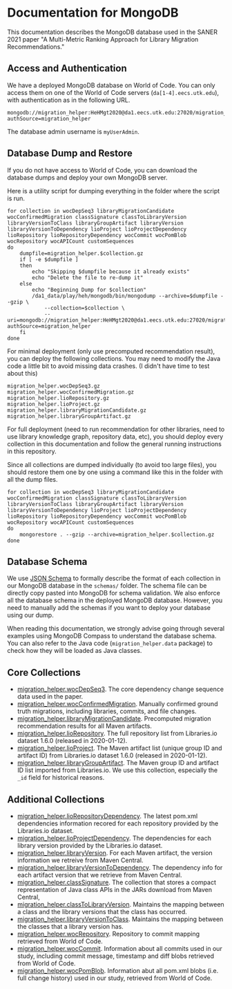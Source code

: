 # Documentation for MongoDB

This documentation describes the MongoDB database used in the SANER 2021 paper "A Multi-Metric Ranking Approach for Library Migration Recommendations."

## Access and Authentication

We have a deployed MongoDB database on World of Code. You can only access them on one of the World of Code servers (`da[1-4].eecs.utk.edu`), with authentication as in the following URL.

```
mongodb://migration_helper:HeHMgt2020@da1.eecs.utk.edu:27020/migration_helper?authSource=migration_helper
```

The database admin username is `myUserAdmin`. 

## Database Dump and Restore

If you do not have access to World of Code, you can download the database dumps and deploy your own MongoDB server.

Here is a utility script for dumping everything in the folder where the script is run.

```shell script
for collection in wocDepSeq3 libraryMigrationCandidate wocConfirmedMigration classSignature classToLibraryVersion libraryVersionToClass libraryGroupArtifact libraryVersion libraryVersionToDependency lioProject lioProjectDependency lioRepository lioRepositoryDependency wocCommit wocPomBlob wocRepository wocAPICount customSequences
do
    dumpfile=migration_helper.$collection.gz
    if [ -e $dumpfile ]
    then
        echo "Skipping $dumpfile because it already exists"
        echo "Delete the file to re-dump it"
    else
        echo "Beginning Dump for $collection"
        /da1_data/play/heh/mongodb/bin/mongodump --archive=$dumpfile --gzip \
            --collection=$collection \
            --uri=mongodb://migration_helper:HeHMgt2020@da1.eecs.utk.edu:27020/migration_helper?authSource=migration_helper
    fi
done
```

For minimal deployment (only use precomputed recommendation result), you can deploy the following collections. You may need to modify the Java code a little bit to avoid missing data crashes. (I didn't have time to test about this)

```
migration_helper.wocDepSeq3.gz
migration_helper.wocConfirmedMigration.gz
migration_helper.lioRepository.gz
migration_helper.lioProject.gz
migration_helper.libraryMigrationCandidate.gz
migration_helper.libraryGroupArtifact.gz
```

For full deployment (need to run recommendation for other libraries, need to use library knowledge graph, repository data, etc), you should deploy every collection in this documentation and follow the general running instructions in this repository.

Since all collections are dumped individually (to avoid too large files), you should restore them one by one using a command like this in the folder with all the dump files.

```shell script
for collection in wocDepSeq3 libraryMigrationCandidate wocConfirmedMigration classSignature classToLibraryVersion libraryVersionToClass libraryGroupArtifact libraryVersion libraryVersionToDependency lioProject lioProjectDependency lioRepository lioRepositoryDependency wocCommit wocPomBlob wocRepository wocAPICount customSequences
do
    mongorestore . --gzip --archive=migration_helper.$collection.gz
done
```

## Database Schema

We use [JSON Schema](https://json-schema.org) to formally describe the format of each collection in our MongoDB database in the `schemas/` folder. The schema file can be directly copy pasted into MongoDB for schema validation. We also enforce all the database schema in the deployed MongoDB database. However, you need to manually add the schemas if you want to deploy your database using our dump. 

When reading this documentation, we strongly advise going through several examples using MongoDB Compass to understand the database schema. You can also refer to the Java code (`migration_helper.data` package) to check how they will be loaded as Java classes.

## Core Collections

* [migration_helper.wocDepSeq3](markdowns/migration_helper.wocDepSeq3.md). The core dependency change sequence data used in the paper.
* [migration_helper.wocConfirmedMigration](markdowns/migration_helper.wocConfirmedMigration.md). Manually confirmed ground truth migrations, including libraries, commits, and file changes.
* [migration_helper.libraryMigrationCandidate](markdowns/migration_helper.libraryMigrationCandidate.md). Precomputed migration recommendation results for all Maven artifacts.
* [migration_helper.lioRepository](markdowns/migration_helper.lioRepository.md). The full repository list from Libraries.io dataset 1.6.0 (released in 2020-01-12).
* [migration_helper.lioProject](markdowns/migration_helper.lioProject.md). The Maven artifact list (unique group ID and artifact ID) from Libraries.io dataset 1.6.0 (released in 2020-01-12).
* [migration_helper.libraryGroupArtifact](markdowns/migration_helper.libraryGroupArtifact.md). The Maven group ID and artifact ID list imported from Libraries.io. We use this collection, especially the `_id` field for historical reasons.

## Additional Collections

* [migration_helper.lioRepositoryDependency](markdowns/migration_helper.lioRepositoryDependency.md). The latest pom.xml dependencies information recored for each repository provided by the Libraries.io dataset.
* [migration_helper.lioProjectDependency](markdowns/migration_helper.lioProjectDependency.md). The dependencies for each library version provided by the Libraries.io dataset. 
* [migration_helper.libraryVersion](markdowns/migration_helper.libraryVersion.md). For each Maven artifact, the version information we retreive from Maven Central.
* [migration_helper.libraryVersionToDependency](markdowns/migration_helper.libraryVersionToDependency.md). The dependency info for each artifact version that we retrieve from Maven Central. 
* [migration_helper.classSignature](markdowns/migration_helper.classSignature.md). The collection that stores a compact representation of Java class APIs in the JARs download from Maven Central,
* [migration_helper.classToLibraryVersion](markdowns/migration_helper.classToLibraryVersion.md). Maintains the mapping between a class and the library versions that the class has occurred.
* [migration_helper.libraryVersionToClass](markdowns/migration_helper.libraryVersionToClass.md). Maintains the mapping between the classes that a library version has. 
* [migration_helper.wocRepository](markdowns/migration_helper.wocRepository.md). Repository to commit mapping retrieved from World of Code. 
* [migration_helper.wocCommit](markdowns/migration_helper.wocCommit.md). Information about all commits used in our study, including commit message, timestamp and diff blobs retrieved from World of Code.
* [migration_helper.wocPomBlob](markdowns/migration_helper.wocPomBlob.md). Information abut all pom.xml blobs (i.e. full change history) used in our study, retrieved from World of Code.
